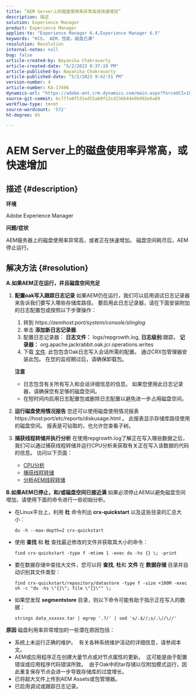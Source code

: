 ```yaml
---
title: “AEM Server上的磁盘使用率异常高或快速增加”
description: 描述
solution: Experience Manager
product: Experience Manager
applies-to: "Experience Manager 6.4,Experience Manager 6.5"
keywords: "KCS， AEM，性能，磁盘已满"
resolution: Resolution
internal-notes: null
bug: false
article-created-by: Nayanika Chakravarty
article-created-date: "5/2/2023 8:37:19 PM"
article-published-by: Nayanika Chakravarty
article-published-date: "5/2/2023 9:42:51 PM"
version-number: 4
article-number: KA-17496
dynamics-url: "https://adobe-ent.crm.dynamics.com/main.aspx?forceUCI=1&pagetype=entityrecord&etn=knowledgearticle&id=104d8e1f-29e9-ed11-a7c6-6045bd006268"
source-git-commit: 6c7ffa0f531ed55ab0f12cd236b44e9b992e6a89
workflow-type: tm+mt
source-wordcount: '572'
ht-degree: 6%

---
```


# AEM Server上的磁盘使用率异常高，或快速增加

## 描述 {#description}


<b>环境</b>

Adobe Experience Manager

<b>问题/症状</b>

AEM服务器上的磁盘使用率异常高，或者正在快速增加。 磁盘空间耗尽后，AEM停止运行。




## 解决方法 {#resolution}

<b>A.如果AEM正在运行，并且磁盘空间充足</b>
1. <b>配置oak写入跟踪日志记录</b>    如果AEM仍在运行，我们可以启用调试日志记录器来告诉我们要写入哪些存储库路径。 要启用此日志记录器，请在下面安装附加的日志配置包或按照以下步骤操作：

   1. 转到 *https://aemhost:port/system/console/slinglog*
   2. 单击 <b>添加新日志记录器</b>.
   3. 配置日志记录器： <b>日志文件：</b> logs/repgrowth.log, <b>日志级别</b>:跟踪， <b>记录器：</b> org.apache.jackrabbit.oak.jcr.operations.writes
   4. 下载 [文件](https://helpx.adobe.com/content/dam/help/en/experience-manager/kb/analyze-unusual-repository-growth/jcr:content/main-pars/download/log_repository_growth-1.zip).        此包包含Oak日志写入会话所需的配置。 通过CRX包管理器安装此包。 在您的监视期过后，请确保卸载包。

   <b>注意</b>

   - 日志包含有关所有写入和会话详细信息的信息。 如果您使用此日志记录器，请确保您有足够的磁盘空间。
   - 在短时间内启用日志配置包或删除日志配置以避免进一步占用磁盘空间。
2. <b>运行磁盘使用情况报告</b>    您还可以使用磁盘使用情况报表https://host:port/etc/reports/diskusage.html 。 此报表显示存储库路径使用的磁盘空间。 报表是可钻取的，也允许您查看子树。
3. <b>捕获线程转储并执行分析</b>    在使用repgrowth.log了解正在写入哪些数据之后，我们可以通过捕获线程转储并运行CPU分析来获取有关正在写入该数据的代码的信息。 访问以下页面：

   - [CPU分析](https://experienceleague.adobe.com/docs/experience-cloud-kcs/kbarticles/KA-17499.html?lang=en)
   - [捕获线程转储](https://experienceleague.adobe.com/docs/experience-cloud-kcs/kbarticles/KA-17452.html?lang=en)
   - [分析AEM线程转储](https://experienceleague.adobe.com/docs/experience-cloud-kcs/kbarticles/KA-16458.html?lang=en)

<b>B.如果AEM已停止，和/或磁盘空间已接近满</b>
如果必须停止AEM以避免磁盘空间增加，请使用下面的命令进行一些初始分析。

- 在Linux平台上，利用 <b>杜</b> 命令列出 <b>crx-quickstart</b> 以及这些目录的汇总大小：<br>

   ```
   du -h --max-depth=2 crx-quickstart
   ```

- 使用 <b>查找</b> 和 <b>杜</b> 查找最近修改的文件并获取其大小的命令：

   ```
   find crx-quickstart -type f -mtime 1 -exec du -hs {} \; -print
   ```

- 要在数据存储中查找大文件，您可以将 <b>查找</b>, <b>杜</b>和 <b>文件</b> 在 <b>数据存储</b> 目录并自动识别其文件类型：

   ```
   find crx-quickstart/repository/datastore -type f -size +100M -exec sh -c "du -hs \"{}\"; file \"{}\"" \;
   ```

- 如果您发现 <b>segmentstore</b> 目录，则以下命令可能有助于指示正在写入的数据：

   ```
   strings data_xxxxxx.tar | egrep '.?/' | sed 's/.$//;s/.\//\//'
   ```

<b>原因</b>
磁盘利用率异常增加的一些潜在原因包括：

- 系统上未运行正确的维护。  有关各种系统维护活动的详细信息，请参阅本文。
- AEM或应用程序正在创建大量节点或对节点属性的更新。  这可能是由于配置错误或应用程序代码错误所致。  由于Oak中的tar存储以仅附加模式运行，因此重复保存节点会进一步导致存储库的过度增长。
- 已将超大文件上传到AEM Assets或包管理器。
- 已启用调试或跟踪日志记录。

